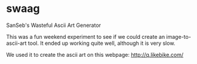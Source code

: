 # swaag
SanSeb's Wasteful Ascii Art Generator

This was a fun weekend experiment to see if we could create an image-to-ascii-art tool.  It ended up working quite well, although it is very slow.

We used it to create the ascii art on this webpage: http://q.likebike.com/

